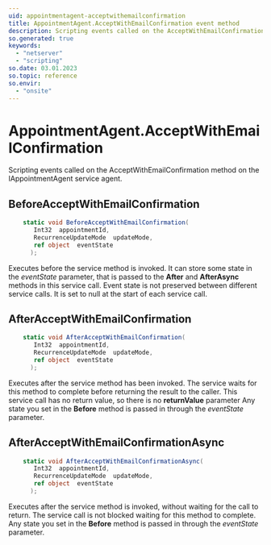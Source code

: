 ```yaml
---
uid: appointmentagent-acceptwithemailconfirmation
title: AppointmentAgent.AcceptWithEmailConfirmation event method
description: Scripting events called on the AcceptWithEmailConfirmation method on the AppointmentAgent service agent.
so.generated: true
keywords:
  - "netserver"
  - "scripting"
so.date: 03.01.2023
so.topic: reference
so.envir:
  - "onsite"
---
```

# AppointmentAgent.AcceptWithEmailConfirmation

Scripting events called on the <see cref='M:SuperOffice.CRM.Services.IAppointmentAgent.AcceptWithEmailConfirmation'>AcceptWithEmailConfirmation</see> method on the <see cref='IAppointmentAgent'>IAppointmentAgent</see>  service agent.

## BeforeAcceptWithEmailConfirmation
```cs
    static void BeforeAcceptWithEmailConfirmation(
       Int32  appointmentId,
       RecurrenceUpdateMode  updateMode,
       ref object  eventState
      );
```
Executes before the service method is invoked.
It can store some state in the *eventState* parameter, that is passed to the **After** and **AfterAsync** methods in this service call.
Event state is not preserved between different service calls. It is set to null at the start of each service call.
## AfterAcceptWithEmailConfirmation
```cs
    static void AfterAcceptWithEmailConfirmation(
       Int32  appointmentId,
       RecurrenceUpdateMode  updateMode,
       ref object  eventState
      );
```
Executes after the service method has been invoked. The service waits for this method to complete before returning the result to the caller.
This service call has no return value, so there is no **returnValue** parameter
Any state you set in the **Before** method is passed in through the *eventState* parameter.
## AfterAcceptWithEmailConfirmationAsync
```cs
    static void AfterAcceptWithEmailConfirmationAsync(
       Int32  appointmentId,
       RecurrenceUpdateMode  updateMode,
       ref object  eventState
      );
```
Executes after the service method is invoked, without waiting for the call to return.
The service call is not blocked waiting for this method to complete.
Any state you set in the **Before** method is passed in through the *eventState* parameter.


